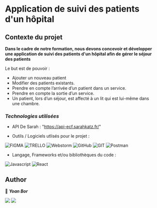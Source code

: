 # Application de suivi des patients d'un hôpital

## Contexte du projet

**Dans le cadre de notre formation, nous devons concevoir et développer une application de suivi des patients d'un hôpital afin de gérer le séjour des patients**

Le but est de pouvoir :

- Ajouter un nouveau patient
- Modifier des patients existants.
- Prendre en compte l’arrivée d’un patient dans un service.
- Prendre en compte la sortie d’un service.
- Un patient, lors d’un séjour, est affecté à un lit qui est lui-même dans une chambre.

### _Technologies utilisées_

- API De Sarah : "https://api-ecf.sarahkatz.fr/"

-   Outils / Logiciels utlisés pour le projet :

![FIGMA](https://img.shields.io/badge/Figma-F24E1E?style=for-the-badge&logo=figma&logoColor=white)
![TRELLO](https://img.shields.io/badge/Trello-0052CC?style=for-the-badge&logo=trello&logoColor=white)
![Webstorm](https://img.shields.io/badge/IntelliJIDEA-000000.svg?style=for-the-badge&logo=intellij-idea&logoColor=white)
![GitHub](https://img.shields.io/badge/github-%23121011.svg?style=for-the-badge&logo=github&logoColor=white)
![GIT](https://img.shields.io/badge/GIT-E44C30?style=for-the-badge&logo=git&logoColor=white)
![Postman](https://img.shields.io/badge/Postman-FF6C37?style=for-the-badge&logo=postman&logoColor=white)

-   Langage, Frameworks et/ou bibliothèques du code :

![Javascript](https://img.shields.io/badge/java-%23ED8B00.svg?style=for-the-badge&logo=openjdk&logoColor=white)
![React](https://img.shields.io/badge/spring-%236DB33F.svg?style=for-the-badge&logo=spring&logoColor=white)

## **Author**

👤 **_Yoan Bor_**

<a href="https://github.com/yoanbor"><img src="https://img.shields.io/badge/GitHub-100000?style=for-the-badge&logo=github&logoColor=white"></img></a>
<a href="www.linkedin.com/in/yoan-bor"><img src="https://img.shields.io/badge/LinkedIn-0077B5?style=for-the-badge&logo=linkedin&logoColor=white"></img></a>
